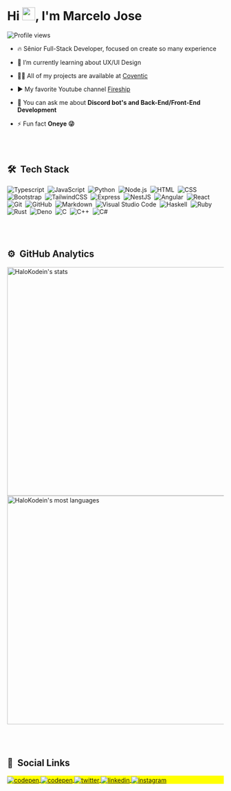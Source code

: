 <h1 align="left">Hi <img src="https://raw.githubusercontent.com/kaueMarques/kaueMarques/master/hi.gif" width="30px">, I'm Marcelo Jose</h1>
<p align="left"><img src="https://komarev.com/ghpvc/?username=HaloKodein&color=green" alt="Profile views" /> </p>

- 🔥 Sênior Full-Stack Developer, focused on create so many experience

- 🔭 I’m currently learning about UX/UI Design

- 👨‍💻 All of my projects are available at [Coventic](https://discord.gg/covntc)

- ▶️ My favorite Youtube channel [Fireship](www.youtube.com/fireship)

- 💬 You can ask me about **Discord bot's and Back-End/Front-End Development**

- ⚡ Fun fact **Oneye 😜**

<br><br>

## 🛠 &nbsp;Tech Stack

![Typescript](https://img.shields.io/badge/-Typescript-05122A?style=flat&logo=typescript)&nbsp;
![JavaScript](https://img.shields.io/badge/-JavaScript-05122A?style=flat&logo=javascript)&nbsp;
![Python](https://img.shields.io/badge/-Python-05122A?style=flat&logo=python)&nbsp;
![Node.js](https://img.shields.io/badge/-Node.js-05122A?style=flat&logo=node.js)&nbsp;
![HTML](https://img.shields.io/badge/-HTML-05122A?style=flat&logo=HTML5)&nbsp;
![CSS](https://img.shields.io/badge/-CSS-05122A?style=flat&logo=CSS3&logoColor=1572B6)&nbsp;
![Bootstrap](https://img.shields.io/badge/-Bootstrap-05122A?style=flat&logo=bootstrap)&nbsp;
![TailwindCSS](https://img.shields.io/badge/-Tailwind-05122A?style=flat&logo=tailwindcss)&nbsp;
![Express](https://img.shields.io/badge/-Express-05122A?style=flat&logo=express)&nbsp;
![NestJS](https://img.shields.io/badge/-NestJS-05122A?style=flat&logo=nestjs)&nbsp;
![Angular](https://img.shields.io/badge/-Angular-05122A?style=flat&logo=angular)&nbsp;
![React](https://img.shields.io/badge/-React-05122A?style=flat&logo=react)&nbsp;
![Git](https://img.shields.io/badge/-Git-05122A?style=flat&logo=git)&nbsp;
![GitHub](https://img.shields.io/badge/-GitHub-05122A?style=flat&logo=github)&nbsp;
![Markdown](https://img.shields.io/badge/-Markdown-05122A?style=flat&logo=markdown)&nbsp;
![Visual Studio Code](https://img.shields.io/badge/-Visual%20Studio%20Code-05122A?style=flat&logo=visual-studio-code&logoColor=007ACC)&nbsp;
![Haskell](https://img.shields.io/badge/-Haskell-05122A?style=flat&logo=haskell)&nbsp;
![Ruby](https://img.shields.io/badge/-Ruby-05122A?style=flat&logo=ruby)&nbsp;
![Rust](https://img.shields.io/badge/-Rust-05122A?style=flat&logo=rust)&nbsp;
![Deno](https://img.shields.io/badge/-Deno-05122A?style=flat&logo=deno)&nbsp;
![C](https://img.shields.io/badge/-C-05122A?style=flat&logo=c)&nbsp;
![C++](https://img.shields.io/badge/-Cpp-05122A?style=flat&logo=cplusplus)&nbsp;
![C#](https://img.shields.io/badge/-Csharp-05122A?style=flat&logo=csharp)&nbsp;

<br><br>

## ⚙️ &nbsp;GitHub Analytics

<p align="left">
<img width="530em" src="https://github-readme-stats.vercel.app/api?username=HaloKodein&show_icons=true&theme=vision-friendly-dark" alt="HaloKodein's stats"/>
<img width="530em" src="https://github-readme-stats.vercel.app/api/top-langs/?username=HaloKodein&layout=compact&theme=vision-friendly-dark" alt="HaloKodein's most languages"/>
</p>

<br><br>

## 🔗 &nbsp;Social Links

<p align="left" style="background:yellow">
<a href="https://discord.gg/halokodein-support" target="_blank">
  <img align="center" src="https://img.shields.io/badge/-HaloKodein-05122A?style=flat&logo=discord" alt="codepen"/>
</a>
<a href="https://codepen.io/halokodein" target="_blank">
  <img align="center" src="https://img.shields.io/badge/-HaloKodein-05122A?style=flat&logo=codepen" alt="codepen"/>
</a>
<a href="https://twitter.com/halokodein" target="_blank">
  <img align="center" src="https://img.shields.io/badge/-HaloKodein-05122A?style=flat&logo=twitter" alt="twitter"/>  
</a>
<a href="https://linkedin.com/in/halokodein" target="_blank">
  <img align="center" src="https://img.shields.io/badge/-HaloKodein-05122A?style=flat&logo=linkedin" alt="linkedin"/>
</a>
<a href="https://instagram.com/halokodein" target="_blank">
 <img align="center" src="https://img.shields.io/badge/-HaloKodeim-05122A?style=flat&logo=instagram" alt="instagram"/>
</a>
</p>
